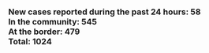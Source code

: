 ### New cases reported during the past 24 hours: 58<br/>In the community: 545<br/>At the border: 479<br/>Total: 1024